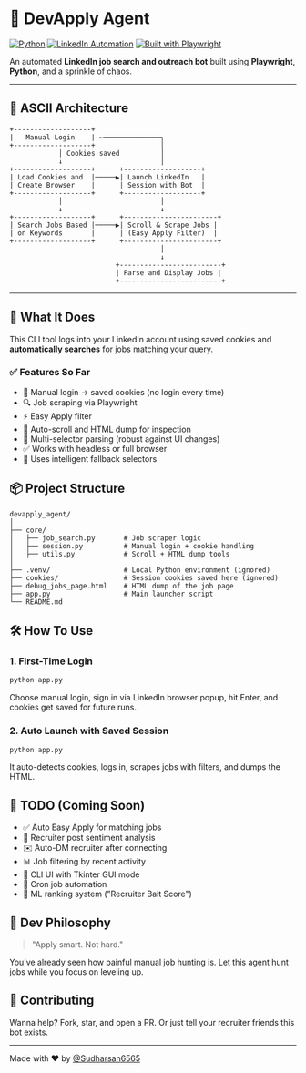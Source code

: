 
# 💼 DevApply Agent

[![Python](https://img.shields.io/badge/python-3.12-blue?logo=python&logoColor=white)](https://www.python.org/)
[![LinkedIn Automation](https://img.shields.io/badge/LinkedIn-Bot-success?logo=linkedin)](https://www.linkedin.com/)
[![Built with Playwright](https://img.shields.io/badge/Built%20with-Playwright-green?logo=Playwright&logoColor=white)](https://playwright.dev/)

An automated **LinkedIn job search and outreach bot** built using **Playwright**, **Python**, and a sprinkle of chaos.

---

## 🔧 ASCII Architecture

```
+-------------------+
|   Manual Login    | ←──────────────┐
+-------------------+                │
            │ Cookies saved          │
            ↓                        │
+-------------------+      +-------------------+
| Load Cookies and  |─────▶| Launch LinkedIn   |
| Create Browser    |      | Session with Bot  |
+-------------------+      +-------------------+
            │                        │
            ↓                        ↓
+-------------------+      +-----------------------+
| Search Jobs Based |─────▶| Scroll & Scrape Jobs |
| on Keywords       |      | (Easy Apply Filter)  |
+-------------------+      +-----------------------+
                                     │
                                     ↓
                          +-------------------------+
                          | Parse and Display Jobs |
                          +-------------------------+
```

---

## 🚀 What It Does

This CLI tool logs into your LinkedIn account using saved cookies and **automatically searches** for jobs matching your query.

### ✅ Features So Far

- 🔐 Manual login → saved cookies (no login every time)
- 🔍 Job scraping via Playwright
- ⚡ Easy Apply filter
- 📄 Auto-scroll and HTML dump for inspection
- 🧪 Multi-selector parsing (robust against UI changes)
- ✅ Works with headless or full browser
- 🧠 Uses intelligent fallback selectors

## 📦 Project Structure

```
devapply_agent/
│
├── core/
│   ├── job_search.py       # Job scraper logic
│   ├── session.py          # Manual login + cookie handling
│   ├── utils.py            # Scroll + HTML dump tools
│
├── .venv/                  # Local Python environment (ignored)
├── cookies/                # Session cookies saved here (ignored)
├── debug_jobs_page.html    # HTML dump of the job page
├── app.py                  # Main launcher script
└── README.md
```

## 🛠️ How To Use

### 1. First-Time Login

```bash
python app.py
```

Choose manual login, sign in via LinkedIn browser popup, hit Enter, and cookies get saved for future runs.

### 2. Auto Launch with Saved Session

```bash
python app.py
```

It auto-detects cookies, logs in, scrapes jobs with filters, and dumps the HTML.

## 📌 TODO (Coming Soon)

- ✅ Auto Easy Apply for matching jobs  
- 🧠 Recruiter post sentiment analysis  
- ✉️ Auto-DM recruiter after connecting  
- 📊 Job filtering by recent activity  
- 💬 CLI UI with Tkinter GUI mode  
- 🔁 Cron job automation  
- 🤖 ML ranking system ("Recruiter Bait Score")

## 🧠 Dev Philosophy

> "Apply smart. Not hard."

You’ve already seen how painful manual job hunting is. Let this agent hunt jobs while you focus on leveling up.

## 🤝 Contributing

Wanna help? Fork, star, and open a PR. Or just tell your recruiter friends this bot exists.

---

Made with ❤️ by [@Sudharsan6565](https://github.com/Sudharsan6565)
